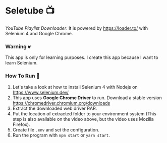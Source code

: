 # Seletube 📺

_YouTube Playlist Downloader_. It is powered by https://loader.to/ with Selenium 4 and Google Chrome.

### Warning 💀

This app is only for learning purposes. I create this app because I want to learn Selenium.

### How To Run 🚀

1. Let's take a look at how to install Selenium 4 with Nodejs on https://www.selenium.dev/
2. This app uses **Google Chrome Driver** to run. Download a stable version https://chromedriver.chromium.org/downloads
3. Extract the downloaded web driver RAR.
4. Put the location of extracted folder to your environment system (This step is also available on the video above, but the video uses Mozilla Firefox).
5. Create file `.env` and set the configuration.
6. Run the program with `npm start` or `yarn start`.
